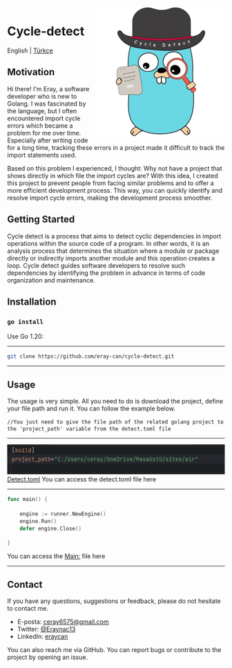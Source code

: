 <img src="docs/cycle-detect.png" align="right" width="300" height="300"/>

# Cycle-detect

English | [Türkçe](README-tr_tr.md) 

## Motivation
Hi there! I'm Eray, a software developer who is new to Golang. I was fascinated by the language, but I often encountered import cycle errors which became a problem for me over time. Especially after writing code for a long time, tracking these errors in a project made it difficult to track the import statements used.

Based on this problem I experienced, I thought: Why not have a project that shows directly in which file the import cycles are? With this idea, I created this project to prevent people from facing similar problems and to offer a more efficient development process. This way, you can quickly identify and resolve import cycle errors, making the development process smoother.
## Getting Started
Cycle detect is a process that aims to detect cyclic dependencies in import operations within the source code of a program. In other words, it is an analysis process that determines the situation where a module or package directly or indirectly imports another module and this operation creates a loop. Cycle detect guides software developers to resolve such dependencies by identifying the problem in advance in terms of code organization and maintenance.

## Installation

###  `go install`
Use Go 1.20:
___

```bash
git clone https://github.com/eray-can/cycle-detect.git
```


___
## Usage
The usage is very simple. All you need to do is download the project, define your file path and run it. You can follow the example below.

```
//You just need to give the file path of the related golang project to the 'project_path' variable from the detect.toml file
```
___

![img.png](docs%2Fimg.png)
[Detect.toml](./detect.toml) You can access the detect.toml file here

___

```go
func main() {

    engine := runner.NewEngine()
    engine.Run()
    defer engine.Close()

}
```
You can access the [Main:](./main.go)  file here
___
## Contact
If you have any questions, suggestions or feedback, please do not hesitate to contact me.

- E-posta: ceray6575@gmail.com
- Twitter: [@Eraynac13](https://twitter.com/Eraynac13)
- LinkedIn: [eraycan](https://www.linkedin.com/in/eraycan/)


You can also reach me via GitHub. You can report bugs or contribute to the project by opening an issue.
